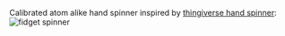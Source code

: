 Calibrated atom alike hand spinner inspired by [thingiverse hand spinner](https://www.thingiverse.com/thing:2359279):
![fidget spinner](https://github.com/teamnucular/spinner/blob/master/images/spinner.png)

